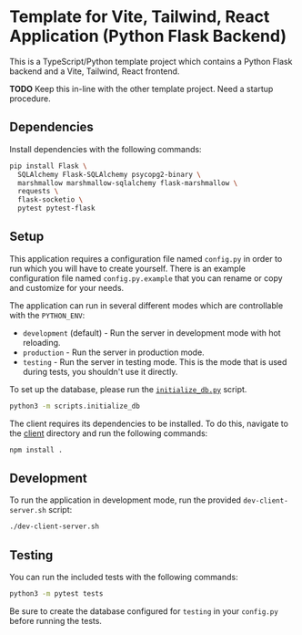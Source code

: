 # Template for Vite, Tailwind, React Application (Python Flask Backend)

This is a TypeScript/Python template project which contains a Python Flask backend and a Vite, Tailwind, React frontend.

**TODO** Keep this in-line with the other template project. Need a startup procedure.

## Dependencies

Install dependencies with the following commands:

```bash
pip install Flask \
  SQLAlchemy Flask-SQLAlchemy psycopg2-binary \
  marshmallow marshmallow-sqlalchemy flask-marshmallow \
  requests \
  flask-socketio \
  pytest pytest-flask
```

## Setup

This application requires a configuration file named `config.py` in order to run which you will have to create yourself.
There is an example configuration file named `config.py.example` that you can rename
or copy and customize for your needs.

The application can run in several different modes which are controllable with the `PYTHON_ENV`:

* `development` (default) - Run the server in development mode with hot reloading.
* `production` - Run the server in production mode.
* `testing` - Run the server in testing mode. This is the mode that is used during tests, you shouldn't use it directly.

To set up the database, please run the [`initialize_db.py`](./scripts/initialize_db.py) script.

```bash
python3 -m scripts.initialize_db
```

The client requires its dependencies to be installed. To do this, navigate to the [client](client/) directory and run the following commands:

```bash
npm install .
```

## Development

To run the application in development mode, run the provided `dev-client-server.sh` script:

```bash
./dev-client-server.sh
```

## Testing

You can run the included tests with the following commands:

```bash
python3 -m pytest tests
```

Be sure to create the database configured for `testing` in your `config.py` before running the tests.
